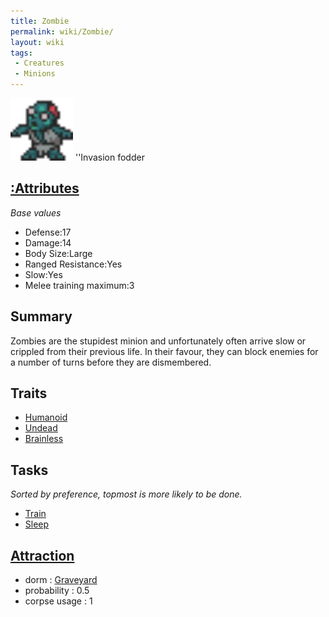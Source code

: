 ```yaml
---
title: Zombie
permalink: wiki/Zombie/
layout: wiki
tags:
 - Creatures
 - Minions
---
```


<img src="zombie.png" title="fig:zombie.png" alt="zombie.png" width="100" />
''Invasion fodder

[:Attributes](:Attributes "wikilink")
-------------------------------------

*Base values*

-   Defense:17
-   Damage:14
-   Body Size:Large
-   Ranged Resistance:Yes
-   Slow:Yes
-   Melee training maximum:3

Summary
-------

Zombies are the stupidest minion and unfortunately often arrive slow or
crippled from their previous life. In their favour, they can block
enemies for a number of turns before they are dismembered.

Traits
------

-   [Humanoid](:Traits#Humanoid "wikilink")
-   [Undead](:Traits#Undead "wikilink")
-   [Brainless](:Traits#Brainless "wikilink")

Tasks
-----

*Sorted by preference, topmost is more likely to be done.*

-   [Train](:Training_Room "wikilink")
-   [Sleep](:Graveyard "wikilink")

[Attraction](:Immigration "wikilink")
-------------------------------------

-   dorm : [Graveyard](/keeperrl_wiki/Graveyard "wikilink")
-   probability : 0.5
-   corpse usage : 1


